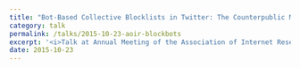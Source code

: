 ```yaml
---
title: "Bot-Based Collective Blocklists in Twitter: The Counterpublic Moderation of a Privately-Owned Networked Public Space"
category: talk
permalink: /talks/2015-10-23-aoir-blockbots
excerpt: '<i>Talk at Annual Meeting of the Association of Internet Researchers (AoIR), 2015-10-23</i><br/>'
date: 2015-10-23
---
```

